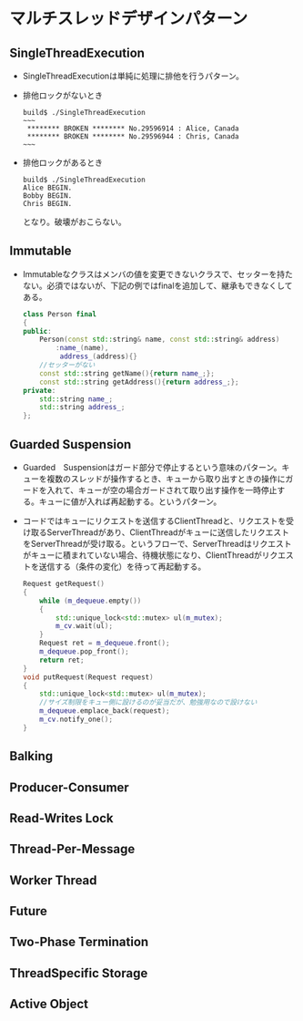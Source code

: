 # マルチスレッドデザインパターン

##  SingleThreadExecution
 - SingleThreadExecutionは単純に処理に排他を行うパターン。
 - 排他ロックがないとき

    ```shell
    build$ ./SingleThreadExecution 
    ~~~
     ******** BROKEN ******** No.29596914 : Alice, Canada
     ******** BROKEN ******** No.29596944 : Chris, Canada
    ~~~
    ```

- 排他ロックがあるとき

    ```shell
    build$ ./SingleThreadExecution 
    Alice BEGIN.
    Bobby BEGIN.
    Chris BEGIN.
    ```

    となり。破壊がおこらない。

##  Immutable

 - Immutableなクラスはメンバの値を変更できないクラスで、セッターを持たない。必須ではないが、下記の例ではfinalを追加して、継承もできなくしてある。

    ```cpp
    class Person final
    {
    public:
    	Person(const std::string& name, const std::string& address)
    		:name_(name),
    		 address_(address){}
    	//セッターがない
    	const std::string getName(){return name_;};
    	const std::string getAddress(){return address_;};
    private:
    	std::string name_;
    	std::string address_; 
    };
    ```

## Guarded Suspension

 - Guarded　Suspensionはガード部分で停止するという意味のパターン。キューを複数のスレッドが操作するとき、キューから取り出すときの操作にガードを入れて、キューが空の場合ガードされて取り出す操作を一時停止する。キューに値が入れば再起動する。というパターン。
 - コードではキューにリクエストを送信するClientThreadと、リクエストを受け取るServerThreadがあり、ClientThreadがキューに送信したリクエストをServerThreadが受け取る。というフローで、ServerThreadはリクエストがキューに積まれていない場合、待機状態になり、ClientThreadがリクエストを送信する（条件の変化）を待って再起動する。

    ```cpp
	Request getRequest()
	{
		while (m_dequeue.empty())
		{
			std::unique_lock<std::mutex> ul(m_mutex);
			m_cv.wait(ul);
		}
		Request ret = m_dequeue.front();
		m_dequeue.pop_front();
		return ret;
	}
	void putRequest(Request request)
	{
		std::unique_lock<std::mutex> ul(m_mutex);
		//サイズ制限をキュー側に設けるのが妥当だが、勉強用なので設けない
		m_dequeue.emplace_back(request);
		m_cv.notify_one();
	}
    ```
    
## Balking

## Producer-Consumer

## Read-Writes Lock

## Thread-Per-Message

## Worker Thread

## Future

## Two-Phase Termination

## ThreadSpecific Storage

## Active Object